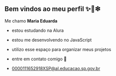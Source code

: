 ## Bem vindos ao meu perfil ✨👋❇

Me chamo **Maria Eduarda**
- estou estudando na Alura
- estou me desenvolvendo no JavaScript
- utilizo esse espaço para organizar meus projetos
- entre em contato comigo 📧

- 0000111652918XSP@al.educacao.sp.gov.br
